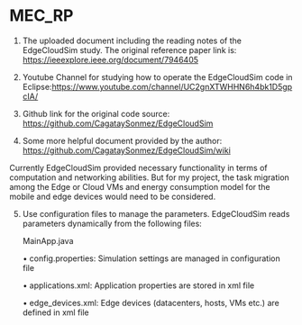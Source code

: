 # MEC_RP
1. The uploaded document including the reading notes of the EdgeCloudSim study. The original reference paper link is: https://ieeexplore.ieee.org/document/7946405

2. Youtube Channel for studying how to operate the EdgeCloudSim code in Eclipse:https://www.youtube.com/channel/UC2gnXTWHHN6h4bk1D5gpcIA/

3. Github link for the original code source: https://github.com/CagataySonmez/EdgeCloudSim

4. Some more helpful document provided by the author: https://github.com/CagataySonmez/EdgeCloudSim/wiki

Currently EdgeCloudSim provided necessary functionality in terms of computation and networking abilities. 
But for my project, the task migration among the Edge or Cloud VMs and energy consumption model for the mobile and edge devices would need to be considered.

5. Use configuration files to manage the parameters. EdgeCloudSim reads parameters dynamically from the following files:
     
     MainApp.java
   
    •	config.properties: Simulation settings are managed in configuration file

    •	applications.xml: Application properties are stored in xml file

    •	edge_devices.xml: Edge devices (datacenters, hosts, VMs etc.) are defined in xml file
